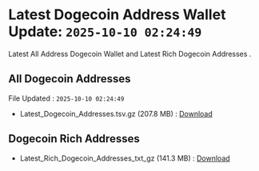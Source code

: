 # Latest Dogecoin Address Wallet Update: `2025-10-10 02:24:49`

Latest All Address Dogecoin Wallet and Latest Rich Dogecoin Addresses .

## All Dogecoin Addresses

File Updated : `2025-10-10 02:24:49`

- Latest_Dogecoin_Addresses.tsv.gz (207.8 MB) : [Download](https://github.com/Pymmdrza/Rich-Address-Wallet/releases/tag/Dogecoin)

## Dogecoin Rich Addresses

- Latest_Rich_Dogecoin_Addresses_txt_gz (141.3 MB) : [Download](https://github.com/Pymmdrza/Rich-Address-Wallet/releases/tag/Dogecoin)
